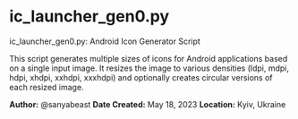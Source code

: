 # ic_launcher_gen0.py

ic_launcher_gen0.py: Android Icon Generator Script

This script generates multiple sizes of icons for Android applications based on a single input image. It resizes the image to various densities (ldpi, mdpi, hdpi, xhdpi, xxhdpi, xxxhdpi) and optionally creates circular versions of each resized image.

**Author:** @sanyabeast
**Date Created:** May 18, 2023
**Location:** Kyiv, Ukraine
